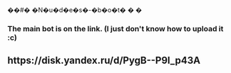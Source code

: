 ��#� �N�u�d�e�s�-�b�o�t�
�
�
<h3>The main bot is on the link. (I just don't know how to upload it :c)</h3>
<h2>https://disk.yandex.ru/d/PygB--P9I_p43A</h2>
